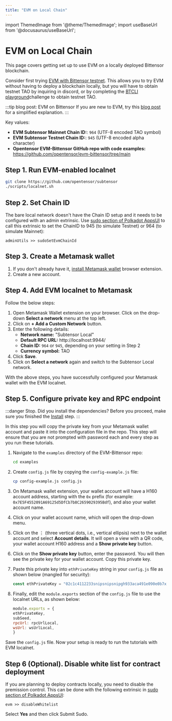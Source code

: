 ```yaml
---
title: "EVM on Local Chain"
---
```


import ThemedImage from '@theme/ThemedImage';
import useBaseUrl from '@docusaurus/useBaseUrl';

# EVM on Local Chain

This page covers getting set up to use EVM on a locally deployed Bittensor blockchain.

Consider first trying [EVM with Bittensor testnet](./evm-testnet-with-metamask-wallet.md). This allows you to try EVM without having to deploy a blockchain locally, but you will have to obtain testnet TAO by inquiring in discord, or by completing the [BTCLI playground](../btcli/btcli-playground)challenge to obtain testnet TAO.

:::tip blog post: EVM on Bittensor
If you are new to EVM, try this [blog post](https://blog.bittensor.com/evm-on-bittensor-draft-6f323e69aff7) for a simplified explanation.
:::

Key values:
- **EVM Subtensor Mainnet Chain ID:**: `964` (UTF-8 encoded TAO symbol) 
- **EVM Subtensor Testnet Chain ID:**: `945` (UTF-8 encoded alpha character)
- **Opentensor EVM-Bittensor GitHub repo with code examples:** https://github.com/opentensor/evm-bittensor/tree/main

## Step 1. Run EVM-enabled localnet

```bash
git clone https://github.com/opentensor/subtensor
./scripts/localnet.sh
```

## Step 2. Set Chain ID

The bare local network doesn't have the Chain ID setup and it needs to be configured with an admin extrinsic. Use [sudo section of Polkadot AppsUI](https://polkadot.js.org/apps/?rpc=ws%3A%2F%2F127.0.0.1%3A9944#/sudo) to call this extrinsic to set the ChainID to 945 (to simulate Testnet) or 964 (to simulate Mainnet):

```
adminUtils >> sudoSetEvmChainId
```

## Step 3. Create a Metamask wallet 

1. If you don't already have it, [install Metamask wallet](https://metamask.io/download/) browser extension.
2. Create a new account.

## Step 4. Add EVM localnet to Metamask

Follow the below steps:

1. Open Metamask Wallet extension on your browser. Click on the drop-down **Select a network** menu at the top left. 
2. Click on **+ Add a Custom Network** button. 
3. Enter the following details:
    - **Network name:** "Subtensor Local"
    - **Default RPC URL:** http://localhost:9944/
    - **Chain ID:** `964` or `945`, depending on your setting in Step 2
    - **Currency symbol:** TAO 
6. Click **Save**.
7. Click on **Select a network** again and switch to the Subtensor Local network.

With the above steps, you have successfully configured your Metamask wallet with the EVM localnet. 

## Step 5. Configure private key and RPC endpoint

:::danger Stop. Did you install the dependencies?
Before you proceed, make sure you finished the [Install](./install.md) step.
:::

In this step you will copy the private key from your Metamask wallet account and paste it into the configuration file in the repo. This step will ensure that you are not prompted with password each and every step as you run these tutorials. 


1. Navigate to the `examples` directory of the EVM-Bittensor repo:

    ```bash
    cd examples
    ```

2. Create `config.js` file by copying the `config-example.js` file:

    ```bash
    cp config-example.js config.js
    ```

3. On Metamask wallet extension, your wallet account will have a H160 account address, starting with the `0x` prefix (for example: `0x7E5F4552091A69125d5DfCb7b8C2659029395Bdf`), and also your wallet account name. 
4. Click on your wallet account name, which will open the drop-down menu. 
5. Click on the &#8942; (three vertical dots, i.e., vertical ellipsis) next to the wallet account and select **Account details**. It will open a view with a QR code, your wallet account H160 address and a **Show private key** button.
6. Click on the **Show private key** button, enter the password. You will then see the private key for your wallet account. Copy this private key.
7.  Paste this private key into `ethPrivateKey` string in your `config.js` file as shown below (mangled for security):

    ```javascript
    const ethPrivateKey = "02c1c4112233snipsnipsnipgh933aca491e090e0b7xxyy1b124b86d9382b01a8";
    ```

8.  Finally, edit the `module.exports` section of the `config.js` file to use the localnet URLs, as shown below:
    ```javascript
    module.exports = {
    ethPrivateKey,
    subSeed,
    rpcUrl: rpcUrlLocal,
    wsUrl: wsUrlLocal,
    }
    ```

Save the `config.js` file. Now your setup is ready to run the tutorials with EVM localnet. 

## Step 6 (Optional). Disable white list for contract deployment

If you are planning to deploy contracts locally, you need to disable the premission control. This can be done with the following extrinsic in [sudo section of Polkadot AppsUI](https://polkadot.js.org/apps/?rpc=ws%3A%2F%2F127.0.0.1%3A9944#/sudo):

```
evm >> disableWhitelist
```

Select **Yes** and then click Submit Sudo.
